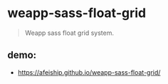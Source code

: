 # weapp-sass-float-grid
> Weapp sass float grid system.

## demo:
+ https://afeiship.github.io/weapp-sass-float-grid/
